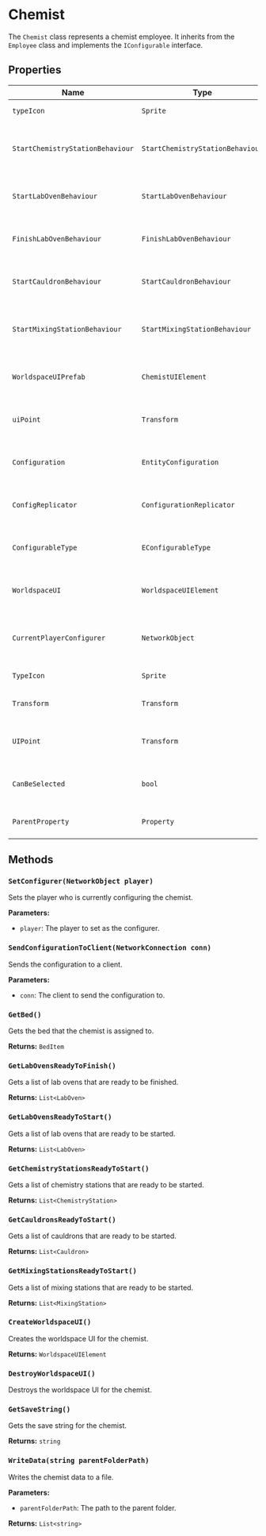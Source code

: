 # Chemist

The `Chemist` class represents a chemist employee. It inherits from the `Employee` class and implements the `IConfigurable` interface.

## Properties

| Name | Type | Description |
| --- | --- | --- |
| `typeIcon` | `Sprite` | The icon for the chemist. |
| `StartChemistryStationBehaviour` | `StartChemistryStationBehaviour` | The behaviour for starting a chemistry station. |
| `StartLabOvenBehaviour` | `StartLabOvenBehaviour` | The behaviour for starting a lab oven. |
| `FinishLabOvenBehaviour` | `FinishLabOvenBehaviour` | The behaviour for finishing a lab oven. |
| `StartCauldronBehaviour` | `StartCauldronBehaviour` | The behaviour for starting a cauldron. |
| `StartMixingStationBehaviour` | `StartMixingStationBehaviour` | The behaviour for starting a mixing station. |
| `WorldspaceUIPrefab` | `ChemistUIElement` | The prefab for the worldspace UI. |
| `uiPoint` | `Transform` | The point where the UI will be displayed. |
| `Configuration` | `EntityConfiguration` | The configuration for the chemist. |
| `ConfigReplicator` | `ConfigurationReplicator` | The configuration replicator for the chemist. |
| `ConfigurableType` | `EConfigurableType` | The configurable type of the chemist. |
| `WorldspaceUI` | `WorldspaceUIElement` | The worldspace UI for the chemist. |
| `CurrentPlayerConfigurer` | `NetworkObject` | The player who is currently configuring the chemist. |
| `TypeIcon` | `Sprite` | The icon for the chemist. |
| `Transform` | `Transform` | The transform of the chemist. |
| `UIPoint` | `Transform` | The point where the UI will be displayed. |
| `CanBeSelected` | `bool` | Returns `true` if the chemist can be selected. |
| `ParentProperty` | `Property` | The parent property of the chemist. |

## Methods

### `SetConfigurer(NetworkObject player)`

Sets the player who is currently configuring the chemist.

**Parameters:**

* `player`: The player to set as the configurer.

### `SendConfigurationToClient(NetworkConnection conn)`

Sends the configuration to a client.

**Parameters:**

* `conn`: The client to send the configuration to.

### `GetBed()`

Gets the bed that the chemist is assigned to.

**Returns:** `BedItem`

### `GetLabOvensReadyToFinish()`

Gets a list of lab ovens that are ready to be finished.

**Returns:** `List<LabOven>`

### `GetLabOvensReadyToStart()`

Gets a list of lab ovens that are ready to be started.

**Returns:** `List<LabOven>`

### `GetChemistryStationsReadyToStart()`

Gets a list of chemistry stations that are ready to be started.

**Returns:** `List<ChemistryStation>`

### `GetCauldronsReadyToStart()`

Gets a list of cauldrons that are ready to be started.

**Returns:** `List<Cauldron>`

### `GetMixingStationsReadyToStart()`

Gets a list of mixing stations that are ready to be started.

**Returns:** `List<MixingStation>`

### `CreateWorldspaceUI()`

Creates the worldspace UI for the chemist.

**Returns:** `WorldspaceUIElement`

### `DestroyWorldspaceUI()`

Destroys the worldspace UI for the chemist.

### `GetSaveString()`

Gets the save string for the chemist.

**Returns:** `string`

### `WriteData(string parentFolderPath)`

Writes the chemist data to a file.

**Parameters:**

* `parentFolderPath`: The path to the parent folder.

**Returns:** `List<string>`
